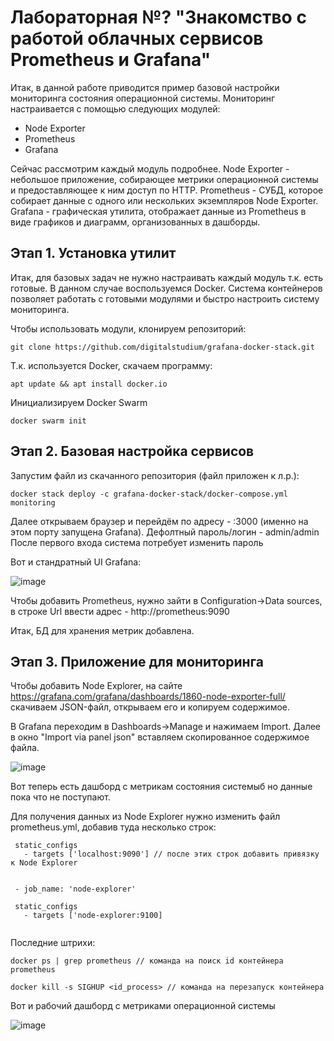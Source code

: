 # Лабораторная №? "Знакомство с работой облачных сервисов Prometheus и Grafana"

Итак, в данной работе приводится пример базовой настройки мониторинга состояния операционной системы. Мониторинг настраивается с помощью следующих модулей:

- Node Exporter
- Prometheus
- Grafana

Сейчас рассмотрим каждый модуль подробнее.
Node Exporter - небольшое приложение, собирающее метрики операционной системы и предоставляющее к ним доступ по HTTP.
Prometheus - СУБД, которое собирает данные с одного или нескольких экземпляров Node Exporter.
Grafana - графическая утилита, отображает данные из Prometheus в виде графиков и диаграмм, организованных в дашборды.

## Этап 1. Установка утилит

Итак, для базовых задач не нужно настраивать каждый модуль т.к. есть готовые. В данном случае воспользуемся Docker. Система контейнеров позволяет работать с готовыми модулями и быстро настроить систему мониторинга.

Чтобы использовать модули, клонируем репозиторий:

```
git clone https://github.com/digitalstudium/grafana-docker-stack.git
```

Т.к. используется Docker, скачаем программу:

```
apt update && apt install docker.io
```

Инициализируем Docker Swarm
```
docker swarm init
```

## Этап 2. Базовая настройка сервисов

Запустим файл из скачанного репозитория (файл приложен к л.р.):

```
docker stack deploy -c grafana-docker-stack/docker-compose.yml monitoring
```


Далее открываем браузер и перейдём по адресу - <your ip address>:3000 (именно на этом порту запущена Grafana). 
Дефолтный пароль/логин - admin/admin 
После первого входа система потребует изменить пароль
  
  Вот и стандратный UI Grafana:
  
  ![image](https://user-images.githubusercontent.com/66121979/232743040-c4cfb12c-56a1-46ca-9e11-257b9353efff.png)
 
Чтобы добавить Prometheus, нужно зайти в Configuration->Data sources, в строке Url ввести адрес - http://prometheus:9090
  
Итак, БД для хранения метрик добавлена.
  

## Этап 3. Приложение для мониторинга

Чтобы добавить Node Explorer, на сайте https://grafana.com/grafana/dashboards/1860-node-exporter-full/ скачиваем JSON-файл, открываем его и копируем содержимое.
  
В Grafana переходим в Dashboards->Manage и нажимаем Import. Далее в окно "Import via panel json" вставляем скопированное содержимое файла.
  
  ![image](https://user-images.githubusercontent.com/66121979/232746076-5d0a2e1d-6553-43f3-8b71-04b7351edd4c.png)

Вот теперь есть дашборд с метрикам состояния системыб но данные пока  что не поступают. 
  
Для получения данных из Node Explorer нужно изменить файл prometheus.yml, добавив туда несколько строк:
  
 ```
  static_configs 
    - targets ['localhost:9090'] // после этих строк добавить привязку к Node Explorer
  
  
  - job_name: 'node-explorer'
  
  static_configs 
    - targets ['node-explorer:9100]
  
  ```
  
  Последние штрихи:
  
  ```
  docker ps | grep prometheus // команда на поиск id контейнера prometheus
  
  docker kill -s SIGHUP <id_process> // команда на перезапуск контейнера
  
  ```
  
  Вот и рабочий дашборд с метриками операционной системы
  
  
  ![image](https://user-images.githubusercontent.com/66121979/232749754-e582ad9a-4b60-40ba-b4ca-9d7ea9dfd3bd.png)
